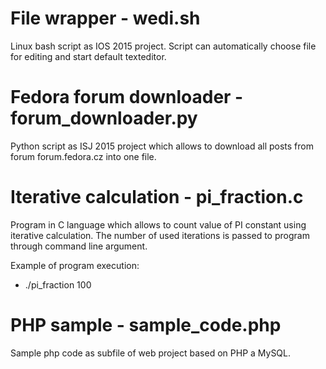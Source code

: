 # File wrapper - wedi.sh
Linux bash script as IOS 2015 project. Script can automatically choose file for editing and start default texteditor.

# Fedora forum downloader - forum_downloader.py
Python script as ISJ 2015 project which allows to download all posts from forum forum.fedora.cz into one file.


# Iterative calculation - pi_fraction.c
Program in C language which allows to count value of PI constant using iterative calculation. The number of used iterations is passed to program through command line argument.

Example of program execution:
  - ./pi_fraction 100
  
# PHP sample - sample_code.php
Sample php code as subfile of web project based on PHP a MySQL.
